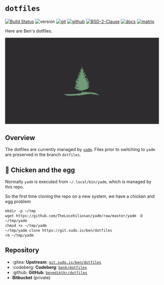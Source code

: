 # `dotfiles`

[![Build Status](https://jenkins.sudo.is/buildStatus/icon?job=ben%2Fdotfiles%2Fmain&style=flat-square)](https://jenkins.sudo.is/job/ben/job/dotfiles/)
![version](https://jenkins.sudo.is/buildStatus/icon?job=ben%2Fdotfiles%2Fmain&style=flat-square&status=${description}&subject=version&build=lastStable&color=blue)
[![git](https://www.sudo.is/readmes/git.sudo.is-ben-dotfiles.svg)](https://git.sudo.is/ben/dotfiles)
[![github](https://www.sudo.is/readmes/github-benediktkr.svg)](https://github.com/benediktkr/dotfiles)
[![BSD-2-Clause](https://www.sudo.is/readmes/license-BSD-blue.svg)](LICENSE)
[![docs](https://www.sudo.is/readmes/docs.svg)](https://www.sudo.is/docs)
[![matrix](https://www.sudo.is/readmes/matrix-ben-sudo.is.svg)](https://matrix.to/#/@ben:sudo.is)

Here are Ben's dotfiles.

![Leaf Dark](.local/share/backgrounds/Leaf_Dark.png)

## Overview

The dotfiles are currently managed by [`yadm`](https://yadm.io). Files
prior to switching to `yadm` are preserved in the branch `dotfiles`.

## 🐣 Chicken and the egg

Normally `yadm` is executed from `~/.local/bin/yadm`, which is managed
by this repo.

So the first time cloning the repo on a new system, we have a chicken and
egg problem

```shell
mkdir -p ~/tmp
wget https://github.com/TheLocehiliosan/yadm/raw/master/yadm -O ~/tmp/yadm
chmod +x ~/tmp/yadm
~/tmp/yadm clone https://git.sudo.is/ben/dotfiles
rm ~/tmp/yadm
```

## Repository


- :gitea: **Upstream**: [`git.sudo.is/ben/dotfiles`](https://git.sudo.is/ben/dotfiles)
- :codeberg: **Codeberg**: [`benk/dotfiles`](https://codeberg.org/benk/dotfiles)
- :github: **GitHub**: [`benediktkr/dotfiles`](https://github.com/benediktkr/dotfiles)
- **Bitbucket** (private)
